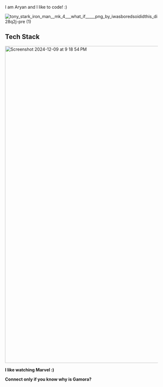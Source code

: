 I am Aryan and I like to code! :)

![tony_stark_iron_man__mk_4___what_if_____png_by_iwasboredsoididthis_di28q2j-pre (1)](https://github.com/user-attachments/assets/280c8f17-f2e2-480b-a113-baa03153edec)


## Tech Stack

<img width="1043" alt="Screenshot 2024-12-09 at 9 18 54 PM" src="https://github.com/user-attachments/assets/2b3e95b7-270b-49cf-9ccf-7c2a95ed1648">


 **I like watching Marvel :)**

 **Connect only if you know why is Gamora?**
